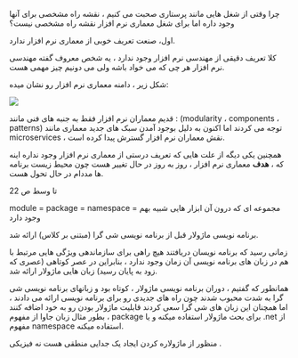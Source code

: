 چرا وقتی از شغل هایی مانند پرستاری صحبت می کنیم ، نقشه راه مشخصی برای آنها وجود داره اما برای شغل معماری نرم افزار نقشه راه مشخصی نیست؟

اول، صنعت تعریف خوبی از معماری نرم افزار ندارد.

کلا تعریف دقیقی از مهندسی نرم افزار وجود ندارد ، یه شخص معروف گفته مهندسی نرم افزار هر چی که می خواد باشه ولی می دونیم چیز مهمی هست.

شکل زیر ، دامنه معماری نرم افزار رو نشان میده:

![](Pasted%20image%2020240315131247.png)

قدیم معماران نرم افزار فقط به جنبه های فنی مانند : (modularity ، components ، patterns) توجه می کردند اما اکنون به دلیل بوجود آمدن سبک های جدید معماری مانند microservices ، نقش معماران نرم افزار گسترش پیدا کرده است.

همچنین یکی دیگه از علت هایی که تعریف درستی از معماری نرم افزار وجود نداره اینه که ، **هدف** معماری نرم افزار ، روز به روز در حال تغییر هست چون محیط زیست برنامه ها مددام در حال تحول هست.

تا وسط ص 22

module = package = namespace = مجموعه ای که درون آن ابزار هایی شبیه بهم وجود دارد

برنامه نویسی ماژولار قبل از برنامه نویسی شی گرا (مبتنی بر کلاس) ارائه شد.

زمانی رسید که برنامه نویسان دریافتند هیچ راهی برای سازماندهی ویژگی هایی مرتبط با هم در زبان های برنامه نویسی آن زمان وجود ندارد ، بنابراین در عصر کوتاهی (عصری که زود به پایان رسید) زبان هایی ماژولار ارائه شد.

همانطور که گفتیم ، دوران برنامه نویسی ماژولار ، کوتاه بود و زبانهای برنامه نویسی شی گرا به شدت محبوب شدند چون راه های جدیدی رو برای برنامه نویسی ارائه می دادند ، اما همچنان این زبان های شی گرا سعی کردند قابلیت ماژولار بودن رو به خود اضافه کنند ، بطور مثال زبان جاوا از مفهوم package برای بحث ماژولار استفاده میکنه و یا .net از مفهوم namespace استفاده میکنه.

منظور از ماژولاره کردن ایجاد یک جدایی منطقی هست نه فیزیکی .

